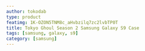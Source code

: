 ```yaml
---
author: tokodab
type: product
featimg: 1K-OZON5TNM8c_aHvbzilq7zc2lvbTP0T
title: Tokyo Ghoul Season 2 Samsung Galaxy S9 Case
tags: [samsung, galaxy, s9]
category: [samsung]
---
```

